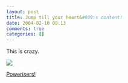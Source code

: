 ```yaml
---
layout: post
title: Jump till your heart&#039;s content!
date: 2004-02-10 09:13
comments: true
categories: []
---
```

This is crazy.

<img src="http://www.superdairyboy.com/pictures/poweriser/jump300.jpg" border="0">

<a href="http://www.superdairyboy.com/poweriser.html">Powerisers!</a>
